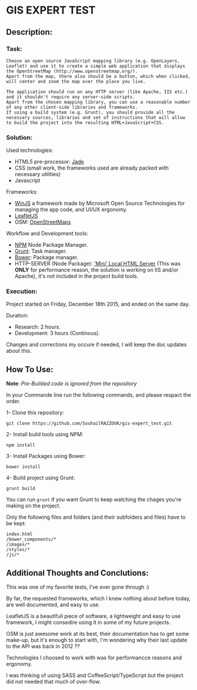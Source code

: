 # GIS EXPERT TEST

## Description:

### Task:

```
Choose an open source JavaScript mapping library (e.g. OpenLayers, Leaflet) and use it to create a simple web application that displays the OpenStreetMap (http://www.openstreetmap.org/).
Apart from the map, there also should be a button, which when clicked, will center and zoom the map over the place you live.

The application should run on any HTTP server (like Apache, IIS etc.) and it shouldn't require any server-side scripts.
Apart from the chosen mapping library, you can use a reasonable number of any other client-side libraries and frameworks.
If using a build system (e.g. Grunt), you should provide all the necessary sources, libraries and set of instructions that will allow to build the project into the resulting HTML+JavaScript+CSS.
```

### Solution:

Used technologies:

- HTML5 pre-processor: [Jade](http://www.jade-lang.com/)
- CSS (small work, the frameworks used are already packed with necessary utilities)
- Javascript

Frameworks:

- [WinJS](http://try.buildwinjs.com) a framework made by Microsoft Open Source Technologies for managing the app code, and UI/UX ergonomy.
- [LeafletJS](http://leafletjs.com/)
- OSM: [OpenStreetMaps](http://www.openstreetmap.org/)

Workflow and Development tools:

- [NPM](https://www.npmjs.com/) Node Package Manager.
- [Grunt](http://www.gruntjs.com): Task manager.
- [Bower](http://www.bower.io): Package manager.
- HTTP-SERVER (Node Package): ['Mini' Local HTML Server](https://www.npmjs.com/package/http-server) (This was **ONLY** for performance reason, the solution is working on IIS and/or Apache), it's not included in the project build tools.

### Execution:

Project started on Friday, December 18th 2015, and ended on the same day.

Duration: 

- Research: 2 hours.
- Development: 3 hours (Continous).

Changes and corrections my occure if needed, I will keep the doc updates about this.

## How To Use:

**Note**: *Pre-Builded code is ignored from the repository*

In your Commande line run the following commands, and please respact the order. 

1- Clone this repository:

```git clone https://github.com/SouhailRAZZOUK/gis-expert_test.git```

2- Install build tools using NPM:

``` npm install ```

3- Install Packages using Bower:

``` bower install ```

4- Build project using Grunt:

``` grunt build ```

You can run ```grunt``` if you want Grunt to keep watching the chages you're making on the project.

Only the following files and folders (and their subfolders and files) have to be kept:

```
index.html
/bower_components/*
/images/*
/styles/*
/js/*

```

## Additional Thoughts and Conclutions:

This was one of my favorite tests, I've ever gone through :)

By far, the requested frameworks, which I knew nothing about before today, are well documented, and easy to use.

LeafletJS is a beautifull piece of software, a lightweight and easy to use framework, I might consedire using it in some of my future projects.

OSM is just awesome work at its best, their documentation has to get some make-up, but it's enough to start with, I'm wondering why their last update to the API was back in 2012 ??

Technologies I choosed to work with was for performancce reasons and ergonomy. 

I was thinking of using SASS and CoffeeScript/TypeScript but the project did not needed that much of over-flow. 